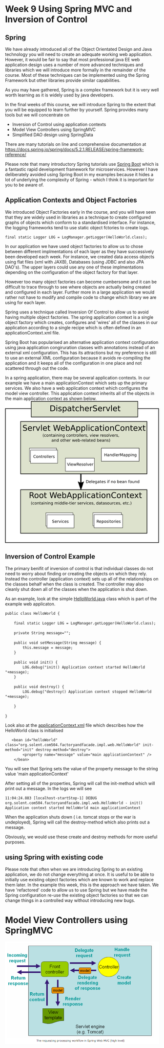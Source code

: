 # Week 9 Using Spring MVC and Inversion of Control

## Spring
We have already introduced all of the Object Orientated Design and Java technology you will need to create an adequate working web application.
However, it would be fair to say that most professional java EE web application design uses a number of more advanced techniques and libraries which we will introduce more formally in the remainder of the course. 
Most of these techniques can be implemented using the Spring Framework but other libraries provide similar capabilities.

As you may have gathered, Spring is a complex framework but it is very well worth learning as it is widely used by java developers. 

In the final weeks of this course, we will introduce Spring to the extent that you will be equipped to learn further by yourself. 
Spring provides many tools but we will concentrate on 
* Inversion of Control using application contexts 
* Model View Controllers using SpringMVC
* Simplified DAO design using SpringData 

There are many tutorials on line and comprehensive documentation at https://docs.spring.io/spring/docs/5.2.1.RELEASE/spring-framework-reference/

Please note that many introductory Spring tutorials use [Spring Boot](https://spring.io/projects/spring-boot "spring-boot documentation") which is a fantastic rapid development framework for microservices. 
However I have deliberately avoided using Spring Boot in my examples because it hides a lot of underlying the complexity of Spring - which I think it is important for you to be aware of.

## Application Contexts and Object Factories
We introduced Object Factories early in the course, and you will have seen that they are widely used in libraries as a technique to create configured graphs of objects which conform to a standardised interface. For instance, the logging frameworks tend to use static object fctories to create logs. 
```
final static Logger LOG = LogManager.getLogger(HelloWorld.class);
```
In our application we have used object factories to allow us to chose between different implmentations of each layer as they have successively been developed each week. For instance, we created data access objects using flat files (xml with JAXB), Databases (using JDBC and also JPA DAO's).
The upper layers could use any one of these implmentations depending on the configuration of the object factory for that layer. 

However too many object factories can become cumbersome and it can be difficult to trace through to see where objects are actually being created and configured in each layer.
Further more in a large application we would rather not have to modify and compile code to change which library we are using for each layer. 

Spring uses a technique called Inversion Of Control to allow us to avoid having multiple object factories.
The spring application context is a single object factory which creates, configures and 'wires' all of the classes in our application according to a single recipe which is often defined in an applicationContext.xml file. 

Spring Boot has popularised an alternative application context configuration using java application congiruration classes with annotations instead of an external xml configuration. 
This has its attractions but my preference is still to use an external XML configuration because it avoids re-compiling the application and it keeps all of the configuration in one place and not scattered through out the code.

In a spring application, there may be several application contexts.
In our example we have a main applicationContext which sets up the primary services.
We also have a web application context which configures the model view controller. This application context inherits all of the objects in the main application context as shown below.
![alt text](../week9/images/mvc-context-hierarchy.png "Figure mvc-context-hierarchy.png" )

## Inversion of Control Example
The primary benifit of inversion of control is that individual classes do not need to worry about finding or creating the objects on which they rely. 
Instead the controller (application context) sets up all of the relationships on the classes behalf when the class is created.
The controller may also cleanly shut down all of the classes when the application is shut down.

As an example, look at the simple 
[HelloWorld.java](../../week9/webfacadeexample2-spring/web/src/main/java/org/solent/com504/factoryandfacade/impl/web/HelloWorld.java )
class which is part of the example web applicaton.
```
public class HelloWorld {

    final static Logger LOG = LogManager.getLogger(HelloWorld.class);
    
    private String message="";

    public void setMessage(String message) {
        this.message = message;
    }

    public void init() {
        LOG.debug("init() Application context started HelloWorld "+message);
    }

    public void destroy() {
        LOG.debug("destroy() Application context stopped HelloWorld "+message);

    }

}
```


Look also at the 
[applicationContext.xml](../../week9/webfacadeexample2-spring/web/src/main/resources/applicationContext.xml ) 
file which describes how the HelloWorld class is initialised
 
```
   <bean id="helloWorld" class="org.solent.com504.factoryandfacade.impl.web.HelloWorld" init-method="init" destroy-method="destroy">
        <property name="message" value="main applicationContext" />
    </bean>
```
You will see that Spring sets the value of the property message to the string value 'main applicationContext'

After setting all of the properties, Spring will call the init-method which will print out a message.
In the logs we will see
```
11:04:24.883 [localhost-startStop-1] DEBUG org.solent.com504.factoryandfacade.impl.web.HelloWorld - init() Application context started HelloWorld main applicationContext
```
When the application shuts down ( i.e. tomcat stops or the war is undeployed), Spring will call the destroy-method which also prints out a message. 

Obviously, we would use these create and destroy methods for more useful purposes.

## using Spring with existing code
Please note that often when we are introducing Spring to an existing application, we do not change everything at once.
It is useful to be able to initially use existing object factories which are known to work and replace them later.
In the example this week, this is the approach we have taken. 
We have 'refactored' code to allow us to use Spring but we have made the Spring configuration re-use the existing object factories so that we can change things in a controlled way without introducing new bugs.

# Model View Controllers using SpringMVC

![alt text](../week9/images/SpringMVC_Architecture.png "Figure SpringMVC_Architecture.png" )











